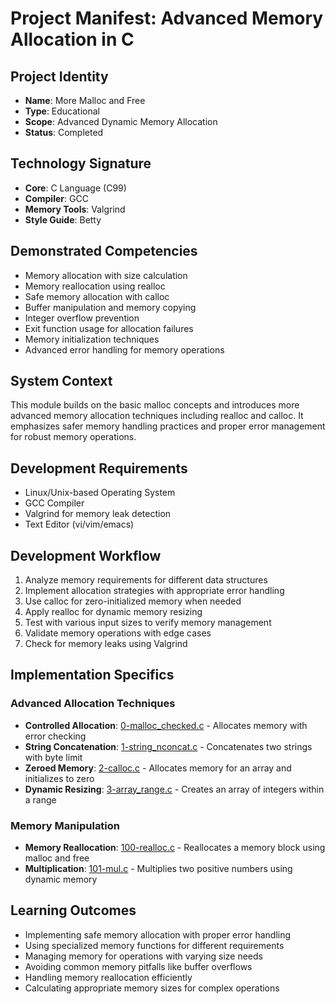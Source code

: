 # Project Manifest: Advanced Memory Allocation in C

## Project Identity
- **Name**: More Malloc and Free
- **Type**: Educational
- **Scope**: Advanced Dynamic Memory Allocation
- **Status**: Completed

## Technology Signature
- **Core**: C Language (C99)
- **Compiler**: GCC
- **Memory Tools**: Valgrind
- **Style Guide**: Betty

## Demonstrated Competencies
- Memory allocation with size calculation
- Memory reallocation using realloc
- Safe memory allocation with calloc
- Buffer manipulation and memory copying
- Integer overflow prevention
- Exit function usage for allocation failures
- Memory initialization techniques
- Advanced error handling for memory operations

## System Context
This module builds on the basic malloc concepts and introduces more advanced memory allocation techniques including realloc and calloc. It emphasizes safer memory handling practices and proper error management for robust memory operations.

## Development Requirements
- Linux/Unix-based Operating System
- GCC Compiler
- Valgrind for memory leak detection
- Text Editor (vi/vim/emacs)

## Development Workflow
1. Analyze memory requirements for different data structures
2. Implement allocation strategies with appropriate error handling
3. Use calloc for zero-initialized memory when needed
4. Apply realloc for dynamic memory resizing
5. Test with various input sizes to verify memory management
6. Validate memory operations with edge cases
7. Check for memory leaks using Valgrind

## Implementation Specifics

### Advanced Allocation Techniques
- **Controlled Allocation**: [0-malloc_checked.c](./0-malloc_checked.c) - Allocates memory with error checking
- **String Concatenation**: [1-string_nconcat.c](./1-string_nconcat.c) - Concatenates two strings with byte limit
- **Zeroed Memory**: [2-calloc.c](./2-calloc.c) - Allocates memory for an array and initializes to zero
- **Dynamic Resizing**: [3-array_range.c](./3-array_range.c) - Creates an array of integers within a range

### Memory Manipulation
- **Memory Reallocation**: [100-realloc.c](./100-realloc.c) - Reallocates a memory block using malloc and free
- **Multiplication**: [101-mul.c](./101-mul.c) - Multiplies two positive numbers using dynamic memory

## Learning Outcomes
- Implementing safe memory allocation with proper error handling
- Using specialized memory functions for different requirements
- Managing memory for operations with varying size needs
- Avoiding common memory pitfalls like buffer overflows
- Handling memory reallocation efficiently
- Calculating appropriate memory sizes for complex operations